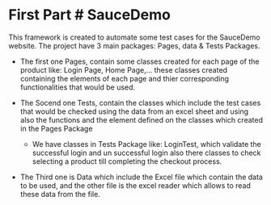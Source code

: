 # First Part # SauceDemo 

This framework is created to automate some test cases for the SauceDemo website.
The project have 3 main packages: Pages, data & Tests Packages.
- The first one Pages, contain some classes created for each page of the product like: Login Page, Home Page,...
   these classes created containing the elements of each page and thier corresponding functionalities that would be used.

- The Socend one Tests, contain the classes which include the test cases that would be checked using the data from an excel sheet and using also the functions and the element defined on the classes which created in the Pages Package

   - We have classes in Tests Package like: LoginTest, which validate the successful login and un successful login
     also there classes to check selecting a product till completing the checkout process.

- The Third one is Data which include the Excel file which contain the data to be used, and the other file is the excel reader which allows to read these data from the file.
